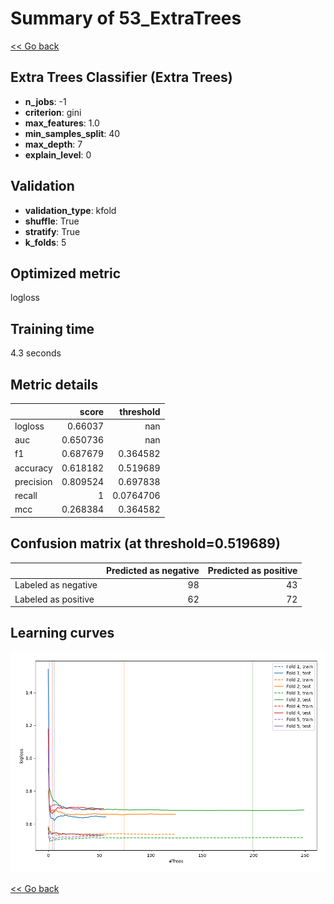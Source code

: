 # Summary of 53_ExtraTrees

[<< Go back](../README.md)


## Extra Trees Classifier (Extra Trees)
- **n_jobs**: -1
- **criterion**: gini
- **max_features**: 1.0
- **min_samples_split**: 40
- **max_depth**: 7
- **explain_level**: 0

## Validation
 - **validation_type**: kfold
 - **shuffle**: True
 - **stratify**: True
 - **k_folds**: 5

## Optimized metric
logloss

## Training time

4.3 seconds

## Metric details
|           |    score |   threshold |
|:----------|---------:|------------:|
| logloss   | 0.66037  | nan         |
| auc       | 0.650736 | nan         |
| f1        | 0.687679 |   0.364582  |
| accuracy  | 0.618182 |   0.519689  |
| precision | 0.809524 |   0.697838  |
| recall    | 1        |   0.0764706 |
| mcc       | 0.268384 |   0.364582  |


## Confusion matrix (at threshold=0.519689)
|                     |   Predicted as negative |   Predicted as positive |
|:--------------------|------------------------:|------------------------:|
| Labeled as negative |                      98 |                      43 |
| Labeled as positive |                      62 |                      72 |

## Learning curves
![Learning curves](learning_curves.png)

[<< Go back](../README.md)
